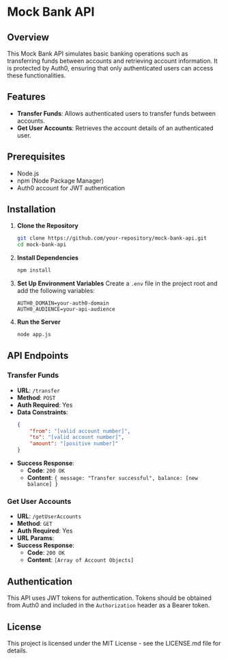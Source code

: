 
# Mock Bank API

## Overview
This Mock Bank API simulates basic banking operations such as transferring funds between accounts and retrieving account information. It is protected by Auth0, ensuring that only authenticated users can access these functionalities.

## Features
- **Transfer Funds**: Allows authenticated users to transfer funds between accounts.
- **Get User Accounts**: Retrieves the account details of an authenticated user.

## Prerequisites
- Node.js
- npm (Node Package Manager)
- Auth0 account for JWT authentication

## Installation
1. **Clone the Repository**
    ```sh
    git clone https://github.com/your-repository/mock-bank-api.git
    cd mock-bank-api
    ```

2. **Install Dependencies**
    ```sh
    npm install
    ```

3. **Set Up Environment Variables**
    Create a `.env` file in the project root and add the following variables:
    ```
    AUTH0_DOMAIN=your-auth0-domain
    AUTH0_AUDIENCE=your-api-audience
    ```

4. **Run the Server**
    ```sh
    node app.js
    ```

## API Endpoints

### Transfer Funds
- **URL**: `/transfer`
- **Method**: `POST`
- **Auth Required**: Yes
- **Data Constraints**:
    ```json
    {
        "from": "[valid account number]",
        "to": "[valid account number]",
        "amount": "[positive number]"
    }
    ```
- **Success Response**: 
    - **Code**: `200 OK`
    - **Content**: `{ message: "Transfer successful", balance: [new balance] }`

### Get User Accounts
- **URL**: `/getUserAccounts`
- **Method**: `GET`
- **Auth Required**: Yes
- **URL Params**: 
- **Success Response**: 
    - **Code**: `200 OK`
    - **Content**: `[Array of Account Objects]`

## Authentication
This API uses JWT tokens for authentication. Tokens should be obtained from Auth0 and included in the `Authorization` header as a Bearer token.

## License
This project is licensed under the MIT License - see the LICENSE.md file for details.

